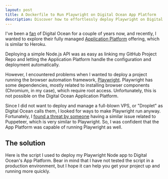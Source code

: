 ```yaml
---
layout: post
title: A Dockerfile to Run Playwright on Digital Ocean App Platform
description: Discover how to effortlessly deploy Playwright on Digital Ocean's App Platform through our expert guide. Learn to navigate dependency and root access issues for browser automation projects. Ideal for developers looking for a hassle-free deployment without the complexity of managing a VPS. Access our proven script for Digital Ocean to fast-track your Playwright project's success. Perfect for enhancing your web automation tasks.
---
```


I've been a [fan](https://jannikweyrich.com/blog/2016/09/24/how-to-setup-united-domains-with-digital-ocean.html) of Digital Ocean for a couple of years now, and recently, I wanted to explore their fully managed [Application Platform](https://www.digitalocean.com/products/app-platform) offering, which is similar to Heroku.

Deploying a simple Node.js API was as easy as linking my GitHub Project Repo and letting the Application Platform handle the configuration and deployment automatically.

However, I encountered problems when I wanted to deploy a project running the browser automation framework, [Playwright](https://playwright.dev/). Playwright has some dependencies, mostly related to installing browser components (Chromium, in my case), which require root access. Unfortunately, this is not possible on the Digital Ocean Application Platform.

Since I did not want to deploy and manage a full-blown VPS, or "Droplet" as Digital Ocean calls them, I looked for ways to make Playwright run anyway. Fortunately, I [found a threat by someone](https://gist.github.com/BrianVia/5826f1057e2d6c07836a2c3fc5ce4104) having a similar issue related to Puppeteer, which is very similar to Playwright. So, I was confident that the App Platform was capable of running Playwright as well.

## The solution

Here is the script I used to deploy my Playwright Node app to Digital Ocean's App Platform. Bear in mind that I have not tested the script in a production environment, but I hope it can help you get your project up and running more quickly.

<script src="https://gist.github.com/jnkwrych/c647d8653515dc676f7369507795b9d8.js"></script>
